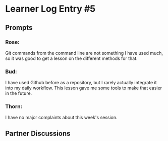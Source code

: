 # Learner Log Entry #5

## Prompts

### Rose:
Git commands from the command line are not something I have used much, so it was good to get a lesson on the different methods for that.

### Bud: 
I have used Github before as a repository, but I rarely actually integrate it into my daily workflow. This lesson gave me some tools to make that easier in the future.

### Thorn: 
I have no major complaints about this week's session.

## Partner Discussions
